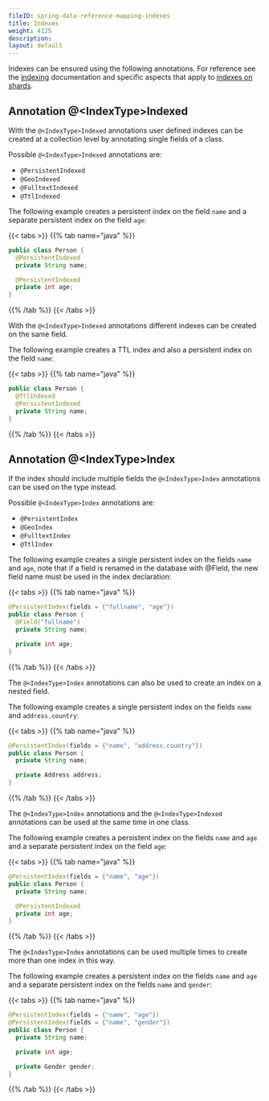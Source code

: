 ```yaml
---
fileID: spring-data-reference-mapping-indexes
title: Indexes
weight: 4125
description: 
layout: default
---
```

Indexes can be ensured using the following annotations. For reference see the
[indexing](../../../../indexing/) documentation
and specific aspects that apply to
[indexes on shards](../../../../architecture/architecture-deployment-modes-cluster-sharding#indexes-on-shards).

## Annotation @\<IndexType\>Indexed

With the `@<IndexType>Indexed` annotations user defined indexes can be created at a collection level by annotating single fields of a class.

Possible `@<IndexType>Indexed` annotations are:

- `@PersistentIndexed`
- `@GeoIndexed`
- `@FulltextIndexed`
- `@TtlIndexed`

The following example creates a persistent index on the field `name` and a separate persistent index on the field `age`:

{{< tabs >}}
{{% tab name="java" %}}
```java
public class Person {
  @PersistentIndexed
  private String name;

  @PersistentIndexed
  private int age;
}
```
{{% /tab %}}
{{< /tabs >}}

With the `@<IndexType>Indexed` annotations different indexes can be created on the same field.

The following example creates a TTL index and also a persistent index on the field `name`:

{{< tabs >}}
{{% tab name="java" %}}
```java
public class Person {
  @TtlIndexed
  @PersistentIndexed
  private String name;
}
```
{{% /tab %}}
{{< /tabs >}}

## Annotation @\<IndexType\>Index

If the index should include multiple fields the `@<IndexType>Index` annotations can be used on the type instead.

Possible `@<IndexType>Index` annotations are:

- `@PersistentIndex`
- `@GeoIndex`
- `@FulltextIndex`
- `@TtlIndex`

The following example creates a single persistent index on the fields `name` and `age`, note that if a field is renamed in the database with @Field, the new field name must be used in the index declaration:

{{< tabs >}}
{{% tab name="java" %}}
```java
@PersistentIndex(fields = {"fullname", "age"})
public class Person {
  @Field("fullname")
  private String name;

  private int age;
}
```
{{% /tab %}}
{{< /tabs >}}

The `@<IndexType>Index` annotations can also be used to create an index on a nested field.

The following example creates a single persistent index on the fields `name` and `address.country`:

{{< tabs >}}
{{% tab name="java" %}}
```java
@PersistentIndex(fields = {"name", "address.country"})
public class Person {
  private String name;

  private Address address;
}
```
{{% /tab %}}
{{< /tabs >}}

The `@<IndexType>Index` annotations and the `@<IndexType>Indexed` annotations can be used at the same time in one class.

The following example creates a persistent index on the fields `name` and `age` and a separate persistent index on the field `age`:

{{< tabs >}}
{{% tab name="java" %}}
```java
@PersistentIndex(fields = {"name", "age"})
public class Person {
  private String name;

  @PersistentIndexed
  private int age;
}
```
{{% /tab %}}
{{< /tabs >}}

The `@<IndexType>Index` annotations can be used multiple times to create more than one index in this way.

The following example creates a persistent index on the fields `name` and `age` and a separate persistent index on the fields `name` and `gender`:

{{< tabs >}}
{{% tab name="java" %}}
```java
@PersistentIndex(fields = {"name", "age"})
@PersistentIndex(fields = {"name", "gender"})
public class Person {
  private String name;

  private int age;

  private Gender gender;
}
```
{{% /tab %}}
{{< /tabs >}}

